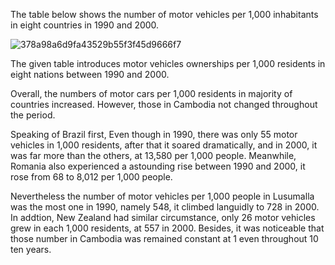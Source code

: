 The table below shows the number of motor vehicles per 1,000 inhabitants in eight countries in 1990 and 2000.

![378a98a6d9fa43529b55f3f45d9666f7](https://daxue-oss.koocdn.com/upload/ti/sardine/2437000-2438000/2437199/378a98a6d9fa43529b55f3f45d9666f7.png)

The given table introduces motor vehicles ownerships per 1,000 residents in eight nations between 1990 and 2000.

Overall, the numbers of motor cars per 1,000 residents in majority of countries increased. However, those in Cambodia not changed throughout the period.

Speaking of Brazil first, Even though in 1990, there was only 55 motor vehicles in 1,000 residents, after that it soared dramatically, and in 2000, it was far more than the others, at 13,580 per 1,000 people. Meanwhile, Romania also experienced a astounding rise between 1990 and 2000, it rose from 68 to 8,012 per 1,000 people.

Nevertheless the number of motor vehicles per 1,000 people in Lusumalla was the most one in 1990, namely 548, it climbed languidly to 728 in 2000. In addtion, New Zealand had similar circumstance, only 26 motor vehicles grew in each 1,000 residents, at 557 in 2000. Besides, it was noticeable that those number in Cambodia was remained constant at 1 even throughout 10 ten years.